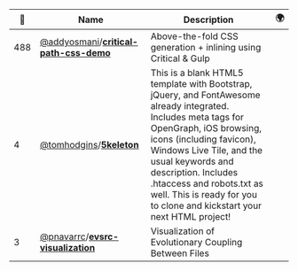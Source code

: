 |:star2: | Name | Description | 🌍|
|---|---|---|---|
|488|[@addyosmani](https://github.com/addyosmani)/[**critical-path-css-demo**](https://github.com/addyosmani/critical-path-css-demo)|Above-the-fold CSS generation + inlining using Critical & Gulp||
|4|[@tomhodgins](https://github.com/tomhodgins)/[**5keleton**](https://github.com/tomhodgins/5keleton)|This is a blank HTML5 template with Bootstrap, jQuery, and FontAwesome already integrated. Includes meta tags for OpenGraph, iOS browsing, icons (including favicon), Windows Live Tile, and the usual keywords and description. Includes .htaccess and robots.txt as well. This is ready for you to clone and kickstart your next HTML project!||
|3|[@pnavarrc](https://github.com/pnavarrc)/[**evsrc-visualization**](https://github.com/pnavarrc/evsrc-visualization)|Visualization of Evolutionary Coupling Between Files||


